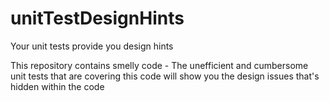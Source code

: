 # unitTestDesignHints
Your unit tests provide you design hints


This repository contains smelly code - The unefficient and cumbersome unit tests that are covering this code 
will show you the design issues that's hidden within the code
